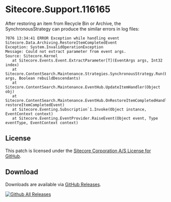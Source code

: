 # Sitecore.Support.116165

After restoring an item from Recycle Bin or Archive, the SynchronousStrategy can produce the similar errors in log files: 
```
7076 13:34:41 ERROR Exception while handling event Sitecore.Data.Archiving.RestoreItemCompletedEvent
Exception: System.InvalidOperationException
Message: Could not extract parameter from event args.
Source: Sitecore.Kernel
   at Sitecore.Events.Event.ExtractParameter[T](EventArgs args, Int32 index)
   at Sitecore.ContentSearch.Maintenance.Strategies.SynchronousStrategy.Run(EventArgs args, Boolean rebuildDescendants)
   at Sitecore.ContentSearch.Maintenance.EventHub.UpdateItemHandler(Object obj)
   at Sitecore.ContentSearch.Maintenance.EventHub.OnRestoreItemCompletedHandler(RestoreItemCompletedEvent restoreItemCompletedEvent)
   at Sitecore.Eventing.Subscription`1.Invoke(Object instance, EventContext context)
   at Sitecore.Eventing.EventProvider.RaiseEvent(Object event, Type eventType, EventContext context)
```

## License  
This patch is licensed under the [Sitecore Corporation A/S License for GitHub](https://github.com/sitecoresupport/Sitecore.Support.116165/blob/master/LICENSE).  

## Download  
Downloads are available via [GitHub Releases](https://github.com/sitecoresupport/Sitecore.Support.116165/releases).  

[![Github All Releases](https://img.shields.io/github/downloads/SitecoreSupport/Sitecore.Support.116165/total.svg)](https://github.com/SitecoreSupport/Sitecore.Support.116165/releases)
